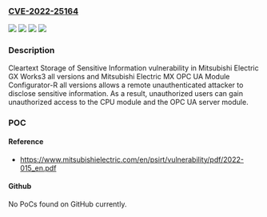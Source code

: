 ### [CVE-2022-25164](https://cve.mitre.org/cgi-bin/cvename.cgi?name=CVE-2022-25164)
![](https://img.shields.io/static/v1?label=Product&message=GX%20Works3&color=blue)
![](https://img.shields.io/static/v1?label=Product&message=MX%20OPC%20UA%20Module%20Configurator-R&color=blue)
![](https://img.shields.io/static/v1?label=Version&message=n%2Fa&color=blue)
![](https://img.shields.io/static/v1?label=Vulnerability&message=CWE-312%20Cleartext%20Storage%20of%20Sensitive%20Information&color=brighgreen)

### Description

Cleartext Storage of Sensitive Information vulnerability in Mitsubishi Electric GX Works3 all versions and Mitsubishi Electric MX OPC UA Module Configurator-R all versions allows a remote unauthenticated attacker to disclose sensitive information. As a result, unauthorized users can gain unauthorized access to the CPU module and the OPC UA server module.

### POC

#### Reference
- https://www.mitsubishielectric.com/en/psirt/vulnerability/pdf/2022-015_en.pdf

#### Github
No PoCs found on GitHub currently.

